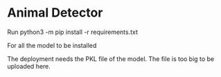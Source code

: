 # Animal Detector

Run python3 -m pip install -r requirements.txt

For all the model to be installed

The deployment needs the PKL file of the model. The file is too big to be uploaded here.
